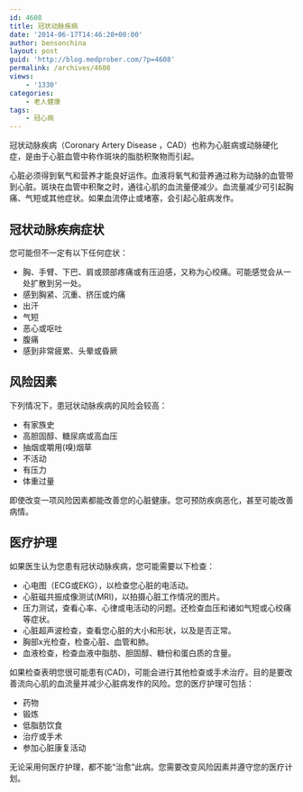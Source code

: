 ```yaml
---
id: 4608
title: 冠状动脉疾病
date: '2014-06-17T14:46:20+00:00'
author: bensonchina
layout: post
guid: 'http://blog.medprober.com/?p=4608'
permalink: /archives/4608
views:
    - '1330'
categories:
    - 老人健康
tags:
    - 冠心病
---
```


冠状动脉疾病（Coronary Artery Disease ，CAD）也称为心脏病或动脉硬化症，是由于心脏血管中称作斑块的脂肪积聚物而引起。

心脏必须得到氧气和营养才能良好运作。血液将氧气和营养通过称为动脉的血管带到心脏。斑块在血管中积聚之时，通往心肌的血流量便减少。血流量减少可引起胸痛、气短或其他症状。如果血流停止或堵塞，会引起心脏病发作。

## 冠状动脉疾病症状

您可能但不一定有以下任何症状：

- 胸、手臂、下巴、肩或颈部疼痛或有压迫感，又称为心绞痛。可能感觉会从一处扩散到另一处。
- 感到胸紧、沉重、挤压或灼痛
- 出汗
- 气短
- 恶心或呕吐
- 腹痛
- 感到非常疲累、头晕或昏厥

## 风险因素

下列情况下，患冠状动脉疾病的风险会较高：

- 有家族史
- 高胆固醇、糖尿病或高血压
- 抽烟或嚼用(嗅)烟草
- 不活动
- 有压力
- 体重过量

即使改变一项风险因素都能改善您的心脏健康。您可预防疾病恶化，甚至可能改善病情。

## 医疗护理

如果医生认为您患有冠状动脉疾病，您可能需要以下检查：

- 心电图（ECG或EKG），以检查您心脏的电活动。
- 心脏磁共振成像测试(MRI)，以拍摄心脏工作情况的图片。
- 压力测试，查看心率、心律或电活动的问题。还检查血压和诸如气短或心绞痛等症状。
- 心脏超声波检查，查看您心脏的大小和形状，以及是否正常。
- 胸部x光检查，检查心脏、血管和肺。
- 血液检查，检查血液中脂肪、胆固醇、糖份和蛋白质的含量。

如果检查表明您很可能患有(CAD)，可能会进行其他检查或手术治疗。目的是要改善流向心肌的血流量并减少心脏病发作的风险。您的医疗护理可包括：

- 药物
- 锻炼
- 低脂肪饮食
- 治疗或手术
- 参加心脏康复活动

无论采用何医疗护理，都不能“治愈”此病。您需要改变风险因素并遵守您的医疗计划。